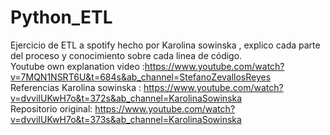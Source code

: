 # Python_ETL
Ejercicio de ETL a spotify hecho por Karolina sowinska , explico cada parte del proceso y conocimiento sobre cada linea de código. <br/>
Youtube own explanation video :https://www.youtube.com/watch?v=7MQN1NSRT6U&t=684s&ab_channel=StefanoZevallosReyes <br/>
Referencias Karolina sowinska : https://www.youtube.com/watch?v=dvviIUKwH7o&t=372s&ab_channel=KarolinaSowinska <br/>
Repositorio original: https://www.youtube.com/watch?v=dvviIUKwH7o&t=373s&ab_channel=KarolinaSowinska
